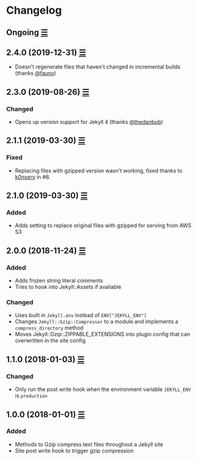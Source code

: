 # Changelog

## Ongoing [☰](https://github.com/philnash/jekyll-gzip/compare/v2.4.0...master)

## 2.4.0 (2019-12-31) [☰](https://github.com/philnash/jekyll-gzip/compare/v2.3.0...v2.4.0)

- Doesn't regenerate files that haven't changed in incremental builds (thanks [@fauno](https://github.com/fauno))

## 2.3.0 (2019-08-26) [☰](https://github.com/philnash/jekyll-gzip/compare/v2.1.1...v2.3.0)

### Changed

- Opens up version support for Jekyll 4 (thanks [@thedanbob](https://github.com/thedanbob))

## 2.1.1 (2019-03-30) [☰](https://github.com/philnash/jekyll-gzip/compare/v2.1.0...v2.1.1)

### Fixed

- Replacing files with gzipped version wasn't working, fixed thanks to [k0nserv](https://github.com/k0nserv) in #6.

## 2.1.0 (2019-03-30) [☰](https://github.com/philnash/jekyll-gzip/compare/v2.0.0...v2.1.0)

### Added

- Adds setting to replace original files with gzipped for serving from AWS S3

## 2.0.0 (2018-11-24) [☰](https://github.com/philnash/jekyll-gzip/compare/v1.1.0...v2.0.0)

### Added

- Adds frozen string literal comments
- Tries to hook into Jekyll::Assets if available

### Changed

- Uses built in `Jekyll.env` instead of `ENV["JEKYLL_ENV"]`
- Changes `Jekyll::Gzip::Compressor` to a module and implements a `compress_directory` method
- Moves Jekyll::Gzip::ZIPPABLE_EXTENSIONS into plugin config that can overwritten in the site config

## 1.1.0 (2018-01-03) [☰](https://github.com/philnash/jekyll-gzip/compare/v1.0.0...v1.1.0)

### Changed

- Only run the post write hook when the environment variable `JEKYLL_ENV` is `production`

## 1.0.0 (2018-01-01) [☰](https://github.com/philnash/jekyll-gzip/commits/v1.0.0)

### Added

- Methods to Gzip compress text files throughout a Jekyll site
- Site post write hook to trigger gzip compression
